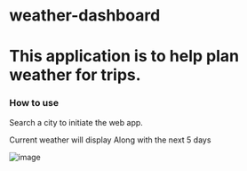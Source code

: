 # weather-dashboard

# This application is to help plan weather for trips.

### How to use
Search a city to initiate the web app.

Current weather will display Along with the next 5 days

![image](https://user-images.githubusercontent.com/105831699/177694346-a7943f0d-55f3-4b0b-a7e8-bd037ffdfb3b.png)



